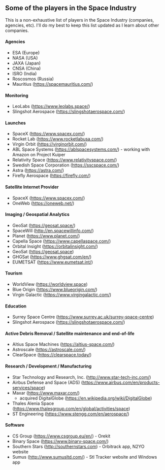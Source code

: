 ## Some of the players in the Space Industry

This is a non-exhaustive list of players in the Space Industry (companies, agencies, etc).
I'll do my best to keep this list updated as I learn about other companies.

#### Agencies

*    ESA  (Europe)
*    NASA (USA)
*    JAXA (Japan)
*    CNSA (China)
*    ISRO (India)
*    Roscosmos (Russia)
*    Mauritius (<https://spacemauritius.com/>)

#### Monitoring

*    LeoLabs (<https://www.leolabs.space/>)
*    Slingshot Aerospace (<https://slingshotaerospace.com/>)

#### Launches

*    SpaceX (<https://www.spacex.com/>)
*    Rocket Lab (<https://www.rocketlabusa.com/>)
*    Virgin Orbit (<https://virginorbit.com/>)
*    ABL Space Systems (<https://ablspacesystems.com/>) - working with Amazon on Project Kuiper
*    Relativity Space (<https://www.relativityspace.com/>)
*    Swedish Space Corporation (<https://sscspace.com/>)
*    Astra (<https://astra.com/>)
*    Firefly Aerospace (<https://firefly.com/>)

#### Satellite Internet Provider

*    SpaceX (<https://www.spacex.com/>)
*    OneWeb (<https://oneweb.net/>)

#### Imaging / Geospatial Analytics

*    GeoSat (<https://geosat.space/>)
*    SpaceWill (<http://en.spacewillinfo.com/>)
*    Planet (<https://www.planet.com/>)
*    Capella Space (<https://www.capellaspace.com/>)
*    Orbital Insight (<https://orbitalinsight.com/>)
*    GeoSat (<https://geosat.space>)
*    GHGSat (<https://www.ghgsat.com/en/>)
*    EUMETSAT (<https://www.eumetsat.int/>)

#### Tourism

*    WorldView (<https://worldview.space>)
*    Blue Origin (<https://www.blueorigin.com/>)
*    Virgin Galactic (<https://www.virgingalactic.com/>)

#### Education

*    Surrey Space Centre (<https://www.surrey.ac.uk/surrey-space-centre>)
*    Slingshot Aerospace (<https://slingshotaerospace.com/>)

#### Active Debris Removal / Satellite maintenance and end-of-life

*    Altius Space Machines (<https://altius-space.com/>)
*    Astroscale (<https://astroscale.com/>)
*    ClearSpace (<https://clearspace.today/>)

#### Research / Development / Manufacturing

*    Star Technology and Research, Inc. (<http://www.star-tech-inc.com/>)
*    Airbus Defense and Space (ADS) (<https://www.airbus.com/en/products-services/space>)
*    Maxar (<https://www.maxar.com/>)
     *    acquired DigitalGlobe (<https://en.wikipedia.org/wiki/DigitalGlobe>)
*    Thales Alenia Space (<https://www.thalesgroup.com/en/global/activities/space>)
*    ST Engineering (<https://www.stengg.com/en/aerospace/>)

#### Software

*    CS Group (<https://www.csgroup.eu/en/>) - Orekit
*    Binary Space (<https://www.binary-space.com/>)
*    Southern Stars (<http://southernstars.com>) - Orbitrack app, N2YO website
*    Sumus (<http://www.sumusltd.com/>) - Stl Tracker website and Windows app
